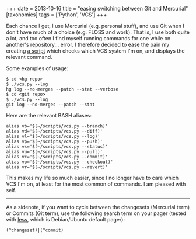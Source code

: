 +++
date = 2013-10-16
title = "easing switching between Git and Mercurial"
[taxonomies]
tags = ['Python', 'VCS']
+++

Each chance I get, I use Mercurial (e.g. personal stuff), and use Git
when I don't have much of a choice (e.g. FLOSS and work). That is, I
use both quite a lot, and too often I find myself running commands for
one while on another's repository... error. I therefore decided to
ease the pain my creating [a script] which checks which VCS system I'm
on, and displays the relevant command.

Some examples of usage:

``` {.sourceCode .sh}
$ cd <hg repo>
$ ./vcs.py --log
hg log --no-merges --patch --stat --verbose
$ cd <git repo>
$ ./vcs.py --log
git log --no-merges --patch --stat
```

Here are the relevant BASH aliases:

``` {.sourceCode .sh}
alias vb='$(~/scripts/vcs.py --branch)'
alias vd='$(~/scripts/vcs.py --diff)'
alias vl='$(~/scripts/vcs.py --log)'
alias vp='$(~/scripts/vcs.py --push)'
alias vs='$(~/scripts/vcs.py --status)'
alias vu='$(~/scripts/vcs.py --pull)'
alias vc='$(~/scripts/vcs.py --commit)'
alias vo='$(~/scripts/vcs.py --checkout)'
alias vr='$(~/scripts/vcs.py --revert)'
```

This makes my life so much easier, since I no longer have to care which
VCS I'm on, at least for the most common of commands. I am pleased with
self.

---

As a sidenote, if you want to cycle between the changesets (Mercurial
term) or Commits (Git term), use the following search term on your pager
(tested with [less], which is Debian/Ubuntu default pager):

    (^changeset)|(^commit)

  [a script]: https://bitbucket.org/tshepang/scripts/src/tip/vcs.py
  [less]: http://www.greenwoodsoftware.com/less

